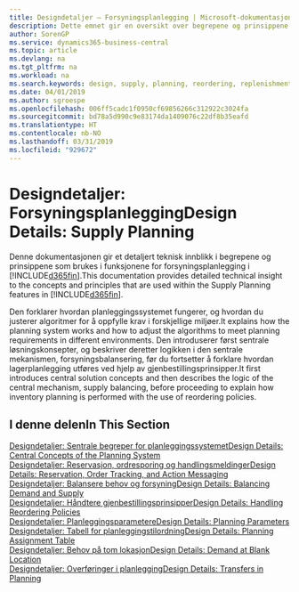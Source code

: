 ```yaml
---
title: Designdetaljer – Forsyningsplanlegging | Microsoft-dokumentasjon
description: Dette emnet gir en oversikt over begrepene og prinsippene som brukes i funksjonene for forsyningsplanlegging i Business Central.
author: SorenGP
ms.service: dynamics365-business-central
ms.topic: article
ms.devlang: na
ms.tgt_pltfrm: na
ms.workload: na
ms.search.keywords: design, supply, planning, reordering, replenishment
ms.date: 04/01/2019
ms.author: sgroespe
ms.openlocfilehash: 006ff5cadc1f0950cf69856266c312922c3024fa
ms.sourcegitcommit: bd78a5d990c9e83174da1409076c22df8b35eafd
ms.translationtype: HT
ms.contentlocale: nb-NO
ms.lasthandoff: 03/31/2019
ms.locfileid: "929672"
---
```

# <a name="design-details-supply-planning"></a><span data-ttu-id="2a94f-103">Designdetaljer: Forsyningsplanlegging</span><span class="sxs-lookup"><span data-stu-id="2a94f-103">Design Details: Supply Planning</span></span>
<span data-ttu-id="2a94f-104">Denne dokumentasjonen gir et detaljert teknisk innblikk i begrepene og prinsippene som brukes i funksjonene for forsyningsplanlegging i [!INCLUDE[d365fin](includes/d365fin_md.md)].</span><span class="sxs-lookup"><span data-stu-id="2a94f-104">This documentation provides detailed technical insight to the concepts and principles that are used within the Supply Planning features in [!INCLUDE[d365fin](includes/d365fin_md.md)].</span></span>  

<span data-ttu-id="2a94f-105">Den forklarer hvordan planleggingssystemet fungerer, og hvordan du justerer algoritmer for å oppfylle krav i forskjellige miljøer.</span><span class="sxs-lookup"><span data-stu-id="2a94f-105">It explains how the planning system works and how to adjust the algorithms to meet planning requirements in different environments.</span></span> <span data-ttu-id="2a94f-106">Den introduserer først sentrale løsningskonsepter, og beskriver deretter logikken i den sentrale mekanismen, forsyningsbalansering, før du fortsetter å forklare hvordan lagerplanlegging utføres ved hjelp av gjenbestillingsprinsipper.</span><span class="sxs-lookup"><span data-stu-id="2a94f-106">It first introduces central solution concepts and then describes the logic of the central mechanism, supply balancing, before proceeding to explain how inventory planning is performed with the use of reordering policies.</span></span>  

## <a name="in-this-section"></a><span data-ttu-id="2a94f-107">I denne delen</span><span class="sxs-lookup"><span data-stu-id="2a94f-107">In This Section</span></span>  
[<span data-ttu-id="2a94f-108">Designdetaljer: Sentrale begreper for planleggingssystemet</span><span class="sxs-lookup"><span data-stu-id="2a94f-108">Design Details: Central Concepts of the Planning System</span></span>](design-details-central-concepts-of-the-planning-system.md)  
[<span data-ttu-id="2a94f-109">Designdetaljer: Reservasjon, ordresporing og handlingsmeldinger</span><span class="sxs-lookup"><span data-stu-id="2a94f-109">Design Details: Reservation, Order Tracking, and Action Messaging</span></span>](design-details-reservation-order-tracking-and-action-messaging.md)  
[<span data-ttu-id="2a94f-110">Designdetaljer: Balansere behov og forsyning</span><span class="sxs-lookup"><span data-stu-id="2a94f-110">Design Details: Balancing Demand and Supply</span></span>](design-details-balancing-demand-and-supply.md)  
[<span data-ttu-id="2a94f-111">Designdetaljer: Håndtere gjenbestillingsprinsipper</span><span class="sxs-lookup"><span data-stu-id="2a94f-111">Design Details: Handling Reordering Policies</span></span>](design-details-handling-reordering-policies.md)  
[<span data-ttu-id="2a94f-112">Designdetaljer: Planleggingsparametere</span><span class="sxs-lookup"><span data-stu-id="2a94f-112">Design Details: Planning Parameters</span></span>](design-details-planning-parameters.md)  
[<span data-ttu-id="2a94f-113">Designdetaljer: Tabell for planleggingstilordning</span><span class="sxs-lookup"><span data-stu-id="2a94f-113">Design Details: Planning Assignment Table</span></span>](design-details-planning-assignment-table.md)  
[<span data-ttu-id="2a94f-114">Designdetaljer: Behov på tom lokasjon</span><span class="sxs-lookup"><span data-stu-id="2a94f-114">Design Details: Demand at Blank Location</span></span>](design-details-demand-at-blank-location.md)  
[<span data-ttu-id="2a94f-115">Designdetaljer: Overføringer i planlegging</span><span class="sxs-lookup"><span data-stu-id="2a94f-115">Design Details: Transfers in Planning</span></span>](design-details-transfers-in-planning.md)
